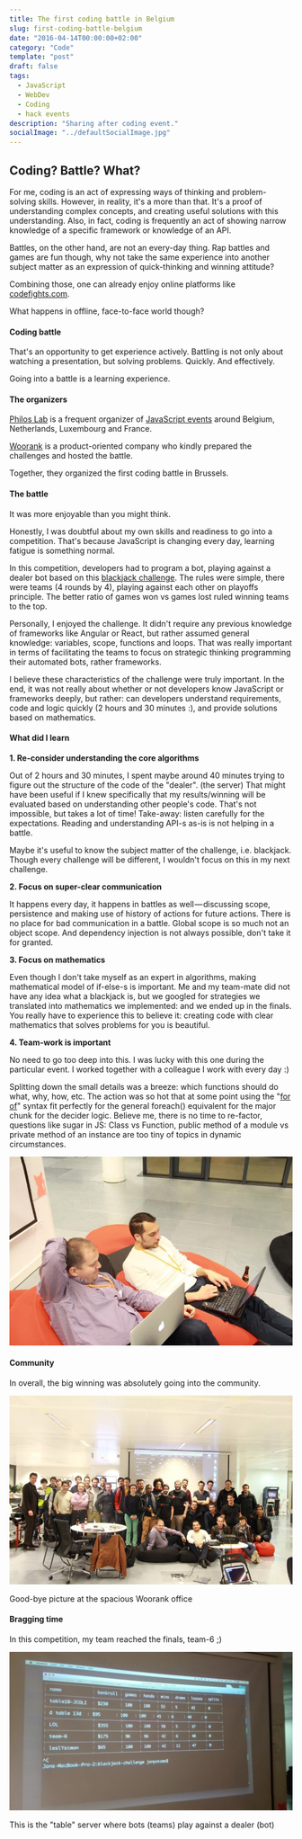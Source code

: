 ```yaml
---
title: The first coding battle in Belgium
slug: first-coding-battle-belgium
date: "2016-04-14T00:00:00+02:00"
category: "Code"
template: "post"
draft: false
tags:
  - JavaScript
  - WebDev
  - Coding
  - hack events
description: "Sharing after coding event."
socialImage: "../defaultSocialImage.jpg"
---
```


## Coding? Battle? What?

For me, coding is an act of expressing ways of thinking and problem-solving skills. However, in reality, it's a more than that. It's a proof of understanding complex concepts, and creating useful solutions with this understanding. Also, in fact, coding is frequently an act of showing narrow knowledge of a specific framework or knowledge of an API.

Battles, on the other hand, are not an every-day thing. Rap battles and games are fun though, why not take the same experience into another subject matter as an expression of quick-thinking and winning attitude?

Combining those, one can already enjoy online platforms like [codefights.com][1].

What happens in offline, face-to-face world though?

#### Coding battle

That's an opportunity to get experience actively. Battling is not only about watching a presentation, but solving problems. Quickly. And effectively.

Going into a battle is a learning experience.

#### The organizers

[Philos Lab][2] is a frequent organizer of [JavaScript events][3] around Belgium, Netherlands, Luxembourg and France.

[Woorank][4] is a product-oriented company who kindly prepared the challenges and hosted the battle.

Together, they organized the first coding battle in Brussels.

#### The battle

It was more enjoyable than you might think.

Honestly, I was doubtful about my own skills and readiness to go into a competition. That's because JavaScript is changing every day, learning fatigue is something normal.

In this competition, developers had to program a bot, playing against a dealer bot based on this [blackjack challenge][5]. The rules were simple, there were teams (4 rounds by 4), playing against each other on playoffs principle. The better ratio of games won vs games lost ruled winning teams to the top.

Personally, I enjoyed the challenge. It didn't require any previous knowledge of frameworks like Angular or React, but rather assumed general knowledge: variables, scope, functions and loops. That was really important in terms of facilitating the teams to focus on strategic thinking programming their automated bots, rather frameworks.

I believe these characteristics of the challenge were truly important. In the end, it was not really about whether or not developers know JavaScript or frameworks deeply, but rather: can developers understand requirements, code and logic quickly (2 hours and 30 minutes :), and provide solutions based on mathematics.

#### What did I learn

**1. Re-consider understanding the core algorithms**

Out of 2 hours and 30 minutes, I spent maybe around 40 minutes trying to figure out the structure of the code of the "dealer". (the server) That might have been useful if I knew specifically that my results/winning will be evaluated based on understanding other people's code. That's not impossible, but takes a lot of time! Take-away: listen carefully for the expectations. Reading and understanding API-s as-is is not helping in a battle.

Maybe it's useful to know the subject matter of the challenge, i.e. blackjack. Though every challenge will be different, I wouldn't focus on this in my next challenge.

**2. Focus on super-clear communication**

It happens every day, it happens in battles as well — discussing scope, persistence and making use of history of actions for future actions. There is no place for bad communication in a battle. Global scope is so much not an object scope. And dependency injection is not always possible, don't take it for granted.

**3. Focus on mathematics**

Even though I don't take myself as an expert in algorithms, making mathematical model of if-else-s is important. Me and my team-mate did not have any idea what a blackjack is, but we googled for strategies we translated into mathematics we implemented: and we ended up in the finals. You really have to experience this to believe it: creating code with clear mathematics that solves problems for you is beautiful.

**4. Team-work is important**

No need to go too deep into this. I was lucky with this one during the particular event. I worked together with a colleague I work with every day :)

Splitting down the small details was a breeze: which functions should do what, why, how, etc. The action was so hot that at some point using the "[for of][6]" syntax fit perfectly for the general foreach() equivalent for the major chunk for the decider logic. Believe me, there is no time to re-factor, questions like sugar in JS: Class vs Function, public method of a module vs private method of an instance are too tiny of topics in dynamic circumstances.

![Team work during coding event](/media/coding-battle-code.jpeg)

#### Community

In overall, the big winning was absolutely going into the community.

![Community](/media/coding-battle-community.jpeg)

Good-bye picture at the spacious Woorank office

#### Bragging time

In this competition, my team reached the finals, team-6 ;)

![Blackjack table](/media/coding-battle-table.jpeg)

This is the "table" server where bots (teams) play against a dealer (bot)

[1]: https://codefights.com/
[2]: https://www.philos.io/
[3]: http://www.meetup.com/javascriptlab/
[4]: https://www.woorank.com/
[5]: https://github.com/Woorank/blackjack-challenge
[6]: https://developer.mozilla.org/en/docs/Web/JavaScript/Reference/Statements/for...of
[7]: https://cdn-images-1.medium.com/max/800/1*-30-IAKNKmpFcSFesznhOQ.jpeg
[8]: https://cdn-images-1.medium.com/max/800/1*AgZQC_E-X4N3-R9XMrWQwg.jpeg
[9]: https://cdn-images-1.medium.com/max/800/1*ln13Rta5OBFPC4uorEtX7w.jpeg

